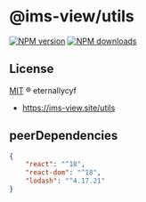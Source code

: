 # @ims-view/utils

[![NPM version][version-image]][version-url] [![NPM downloads][download-image]][download-url]

## License

[MIT](../../LICENSE) ® eternallycyf

<!-- npm url -->

[version-image]: http://img.shields.io/npm/v/@ims-view/utils.svg?color=deepgreen&label=latest
[version-url]: http://npmjs.org/package/@ims-view/utils
[download-image]: https://img.shields.io/npm/dm/@ims-view/utils.svg
[download-url]: https://npmjs.org/package/@ims-view/utils

<!-- docs url -->

- https://ims-view.site/utils

## peerDependencies

```JSON
{
    "react": "^18",
    "react-dom": "^18",
    "lodash": "^4.17.21"
}
```
